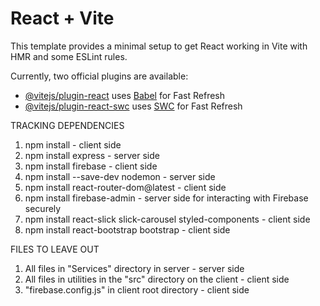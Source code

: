 # React + Vite

This template provides a minimal setup to get React working in Vite with HMR and some ESLint rules.

Currently, two official plugins are available:

- [@vitejs/plugin-react](https://github.com/vitejs/vite-plugin-react/blob/main/packages/plugin-react/README.md) uses [Babel](https://babeljs.io/) for Fast Refresh
- [@vitejs/plugin-react-swc](https://github.com/vitejs/vite-plugin-react-swc) uses [SWC](https://swc.rs/) for Fast Refresh

TRACKING DEPENDENCIES
1. npm install - client side
2. npm install express - server side
3. npm install firebase - client side
4. npm install --save-dev nodemon - server side
5. npm install react-router-dom@latest - client side
6. npm install firebase-admin - server side for interacting with Firebase securely
7. npm install react-slick slick-carousel styled-components - client side
8. npm install react-bootstrap bootstrap - client side


FILES TO LEAVE OUT
1. All files in "Services" directory in server - server side
2. All files in utilities in the "src" directory on the client - client side
3. "firebase.config.js" in client root directory - client side


